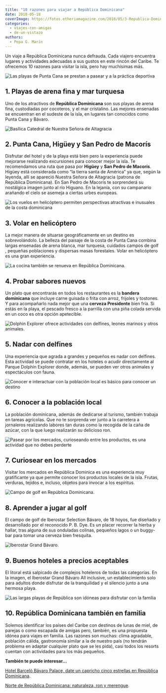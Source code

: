 ```yaml
---
title: "10 razones para viajar a República Dominicana"
date: 2018-05-18
coverImage: https://fotos.etheriamagazine.com/2018/05/3-Republica-Dominicana-Sur-7.jpg
categories: 
  - viajes-con-amigas
  - de-un-vistazo
authors: 
  - Pepa G. Marín
---
```


Un viaje a República Dominicana nunca defrauda. Cada viajero encuentra lugares y 
actividades adecuadas a sus gustos en este rincón del Caribe. Te ofrecemos 10 razones 
para visitar la isla, pero hay muchísimas más. 

![Las playas de Punta Cana se prestan a pasear y a la práctica deportiva](https://fotos.etheriamagazine.com/2018/05/1-Republica-Dominicana-Sur-1-1024x678.jpg "Las playas de Punta Cana se prestan a pasear y a la práctica deportiva")

## 1\. Playas de arena fina y mar turquesa

Uno de los atractivos de **República Dominicana** son sus playas de arena fina, 
custodiadas por cocoteros, y el mar cristalino. Las mejores ensenadas se encuentran en 
el sudeste de la isla, en lugares tan conocidos como Punta Cana y Bávaro. 

![Basílica Catedral de Nuestra Señora de Altagracia](https://fotos.etheriamagazine.com/2018/05/2-Republica-Dominicana-Sur-2-1024x683.jpg "Basílica Catedral de Nuestra Señora de Altagracia (Higüey, República Dominicana)")

## 2\. Punta Cana, Higüey y San Pedro de Macorís

Disfrutar del hotel y de la playa está bien pero la experiencia puede mejorarse 
realizando excursiones para conocer mejor la isla. Te recomendamos una ruta que pasa por 
**Higüey** y **San Pedro de Macorís**. Higüey está considerada como “la tierra santa de 
América” ya que, según la leyenda, allí se apareció Nuestra Señora de Altagracia 
(patrona de República Dominicana). En San Pedro de Macorís te sorprenderá su nostálgica 
imagen junto al río Higuano. En la lejanía, con su campanario arañando el cielo se 
asemeja a ciertas urbes europeas. 

![Los vuelos en helicóptero permiten perspectivas atractivas e inusuales de la costa dominicana](https://fotos.etheriamagazine.com/2018/05/3-Republica-Dominicana-Sur-7-1024x612.jpg "Los vuelos en helicóptero permiten perspectivas atractivas e inusuales de la costa dominicana.")

## 3\. Volar en helicóptero

La mejor manera de situarse geográficamente en un destino es sobrevolándolo. La belleza 
del paisaje de la costa de Punta Cana combina largas ensenadas de arena blanca, mar 
turquesa, cuidados campos de golf , pequeñas poblaciones y dispersas masas forestales. 
Volar en helicóptero es una gran experiencia. 

![La cocina también se renueva en República Dominicana.](https://fotos.etheriamagazine.com/2018/05/4-Republica-Dominicana-Sur-11-1024x645.jpg "La cocina también se renueva en República Dominicana.")

## 4\. Probar sabores nuevos

Un plato que encontrarás en todos los restaurantes es la **bandera dominicana** que 
incluye carne guisada o frita con arroz, frijoles y tostones. Y para acompañarlo nada 
mejor que una **cerveza Presidente** bien fría. Si estás en la playa, el pescado fresco 
a la parrilla con una piña colada servida en un coco es otra opción apetecible. 

![Dolphin Explorer ofrece actividades con delfines, leones marinos y otros animales.](https://fotos.etheriamagazine.com/2018/05/Delfin-Explorer.jpg "Dolphin Explorer ofrece actividades con delfines, leones marinos y otros animales. (© Dophin Explorer)")

## 5\. Nadar con delfines

Una experiencia que agrada a grandes y pequeños es nadar con delfines. Esta actividad se 
puede contratar en los hoteles o acudir directamente al Parque Dolphin Explorer donde, 
además, se pueden ver otros animales y espectáculos con fauna. 

![Conocer e interactuar con la población local es básico para conocer un destino](https://fotos.etheriamagazine.com/2018/05/6-Republica-Dominicana-Sur-3-1024x683.jpg "Conocer e interactuar con la población local es básico para conocer un destino.")

## 6\. Conocer a la población local

La población dominicana, además de dedicarse al turismo, también trabaja en tareas 
agrícolas. Que no te sorprenda ver junto a la carretera a jornaleros realizando labores 
tan duras como la recogida de la caña de azúcar, con la que luego realizarán su 
delicioso ron. 

![Pasear por los mercados, curioseando entre los productos, es una actividad que no debes perderte](https://fotos.etheriamagazine.com/2018/05/7-Republica-Dominicana-Sur-5-1024x726.jpg "Pasear por los mercados, curioseando entre los productos, es una actividad que no debes perderte")

## 7\. Curiosear en los mercados

Visitar los mercados en República Dominica es una experiencia muy gratificante ya que 
permite conocer los productos locales de la isla. Frutas, verduras, tejidos e, incluso, 
objetos para invocar a los espíritus. 

![Campo de golf en República Dominicana.](https://fotos.etheriamagazine.com/2018/05/8-Republica-Dominicana-Sur-10-1024x687.jpg "Campo de golf en República Dominicana.")

## 8\. Aprender a jugar al golf

El campo de golf de Iberostar Selection Bávaro, de 18 hoyos, fue diseñado y desarrollado 
por el reconocido P. B. Dye. Es un placer recorrer la hierba y hallar, tras alguna de 
sus onduladas colinas, pequeños lagos o un buggy-bar para tomar una cerveza bien 
fresquita. 

![Iberostar Grand Bávaro.](https://fotos.etheriamagazine.com/2018/05/9-Republica-Dominicana-Sur-6-1024x646.jpg "Iberostar Grand Bávaro.")

## 9\. Buenos hoteles a precios aceptables

El litoral está salpicado de complejos hoteleros de todas las categorías. En la imagen, 
el Iberostar Grand Bávaro All inclusive, un establecimiento solo para adultos donde 
disfrutar de la tranquilidad y el silencio junto a una hermosa playa. 

![Las largas playas de República son idóneas para disfrutar con la familia](https://fotos.etheriamagazine.com/2018/05/10-Republica-Dominicana-Sur-14-1024x742.jpg "Las largas playas de República son idóneas para disfrutar con la familia")

## 10\. República Dominicana también en familia

Solemos identificar los países del Caribe con destinos de lunas de miel, de parejas o 
como escapada de amigas pero, también, es una propuesta idónea para viajes en familia. 
Las razones son muchas: clima agradable, población cálida, gastronomía similar a la de 
nuestro país (no tendrán problema en adaptar cualquier plato que se les pida), casi 
todos los resorts cuentan con actividades para los más pequeños. 

**También te puede interesar...** 

[Hotel Barceló Bávaro Palace, date un capricho cinco estrellas en República 
Dominicana](https://etheriamagazine.com/2021/04/26/barcelo-bavaro-palace-hotel-cinco-estrellas-republica-dominicana/). 

[Norte de República Dominicana: naturaleza, ron y 
merengue](https://etheriamagazine.com/2018/04/13/propuestas-en-el-norte-de-republica-dominicana/).
